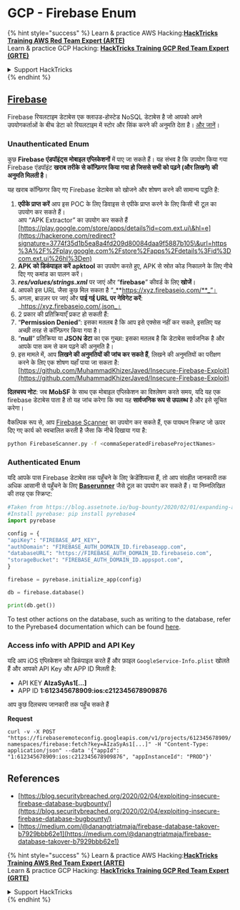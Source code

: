 # GCP - Firebase Enum

{% hint style="success" %}
Learn & practice AWS Hacking:<img src="../../../.gitbook/assets/image (1) (1) (1).png" alt="" data-size="line">[**HackTricks Training AWS Red Team Expert (ARTE)**](https://training.hacktricks.xyz/courses/arte)<img src="../../../.gitbook/assets/image (1) (1) (1).png" alt="" data-size="line">\
Learn & practice GCP Hacking: <img src="../../../.gitbook/assets/image (2).png" alt="" data-size="line">[**HackTricks Training GCP Red Team Expert (GRTE)**<img src="../../../.gitbook/assets/image (2).png" alt="" data-size="line">](https://training.hacktricks.xyz/courses/grte)

<details>

<summary>Support HackTricks</summary>

* Check the [**subscription plans**](https://github.com/sponsors/carlospolop)!
* **Join the** 💬 [**Discord group**](https://discord.gg/hRep4RUj7f) or the [**telegram group**](https://t.me/peass) or **follow** us on **Twitter** 🐦 [**@hacktricks\_live**](https://twitter.com/hacktricks_live)**.**
* **Share hacking tricks by submitting PRs to the** [**HackTricks**](https://github.com/carlospolop/hacktricks) and [**HackTricks Cloud**](https://github.com/carlospolop/hacktricks-cloud) github repos.

</details>
{% endhint %}

## [Firebase](https://cloud.google.com/sdk/gcloud/reference/firebase/)

Firebase रियलटाइम डेटाबेस एक क्लाउड-होस्टेड NoSQL डेटाबेस है जो आपको अपने उपयोगकर्ताओं के बीच डेटा को रियलटाइम में स्टोर और सिंक करने की अनुमति देता है। [और जानें](https://firebase.google.com/products/realtime-database/)।

### Unauthenticated Enum

कुछ **Firebase एंडपॉइंट्स** **मोबाइल एप्लिकेशनों** में पाए जा सकते हैं। यह संभव है कि उपयोग किया गया Firebase एंडपॉइंट **खराब तरीके से कॉन्फ़िगर किया गया हो जिससे सभी को पढ़ने (और लिखने) की अनुमति मिलती है**।

यह खराब कॉन्फ़िगर किए गए Firebase डेटाबेस को खोजने और शोषण करने की सामान्य पद्धति है:

1. **एपीके प्राप्त करें** आप इस POC के लिए डिवाइस से एपीके प्राप्त करने के लिए किसी भी टूल का उपयोग कर सकते हैं।\
आप “APK Extractor” का उपयोग कर सकते हैं [https://play.google.com/store/apps/details?id=com.ext.ui\&hl=e](https://hackerone.com/redirect?signature=3774f35d1b5ea8a4fd209d80084daa9f5887b105\&url=https%3A%2F%2Fplay.google.com%2Fstore%2Fapps%2Fdetails%3Fid%3Dcom.ext.ui%26hl%3Den)
2. **APK को डिकंपाइल करें** **apktool** का उपयोग करते हुए, APK से स्रोत कोड निकालने के लिए नीचे दिए गए कमांड का पालन करें।
3. _**res/values/strings.xml**_ पर जाएं और “**firebase**” कीवर्ड के लिए **खोजें**।
4. आपको इस URL जैसा कुछ मिल सकता है “_**https://xyz.firebaseio.com/**_”।
5. अगला, ब्राउज़र पर जाएं और **पाई गई URL पर नेविगेट करें**: _https://xyz.firebaseio.com/.json_।
6. 2 प्रकार की प्रतिक्रियाएँ प्रकट हो सकती हैं:
1. “**Permission Denied**”: इसका मतलब है कि आप इसे एक्सेस नहीं कर सकते, इसलिए यह अच्छी तरह से कॉन्फ़िगर किया गया है।
2. “**null**” प्रतिक्रिया या **JSON डेटा** का एक गुच्छा: इसका मतलब है कि डेटाबेस सार्वजनिक है और आपके पास कम से कम पढ़ने की अनुमति है।
1. इस मामले में, आप **लिखने की अनुमतियों की जांच कर सकते हैं**, लिखने की अनुमतियों का परीक्षण करने के लिए एक शोषण यहाँ पाया जा सकता है: [https://github.com/MuhammadKhizerJaved/Insecure-Firebase-Exploit](https://github.com/MuhammadKhizerJaved/Insecure-Firebase-Exploit)

**दिलचस्प नोट**: जब **MobSF** के साथ एक मोबाइल एप्लिकेशन का विश्लेषण करते समय, यदि यह एक firebase डेटाबेस पाता है तो यह जांच करेगा कि क्या यह **सार्वजनिक रूप से उपलब्ध** है और इसे सूचित करेगा।

वैकल्पिक रूप से, आप [Firebase Scanner](https://github.com/shivsahni/FireBaseScanner) का उपयोग कर सकते हैं, एक पायथन स्क्रिप्ट जो ऊपर दिए गए कार्य को स्वचालित करती है जैसा कि नीचे दिखाया गया है:
```bash
python FirebaseScanner.py -f <commaSeperatedFirebaseProjectNames>
```
### Authenticated Enum

यदि आपके पास Firebase डेटाबेस तक पहुँचने के लिए क्रेडेंशियल्स हैं, तो आप संग्रहीत जानकारी तक अधिक आसानी से पहुँचने के लिए [**Baserunner**](https://github.com/iosiro/baserunner) जैसे टूल का उपयोग कर सकते हैं। या निम्नलिखित की तरह एक स्क्रिप्ट:
```python
#Taken from https://blog.assetnote.io/bug-bounty/2020/02/01/expanding-attack-surface-react-native/
#Install pyrebase: pip install pyrebase4
import pyrebase

config = {
"apiKey": "FIREBASE_API_KEY",
"authDomain": "FIREBASE_AUTH_DOMAIN_ID.firebaseapp.com",
"databaseURL": "https://FIREBASE_AUTH_DOMAIN_ID.firebaseio.com",
"storageBucket": "FIREBASE_AUTH_DOMAIN_ID.appspot.com",
}

firebase = pyrebase.initialize_app(config)

db = firebase.database()

print(db.get())
```
To test other actions on the database, such as writing to the database, refer to the Pyrebase4 documentation which can be found [here](https://github.com/nhorvath/Pyrebase4).

### Access info with APPID and API Key <a href="#access-info-with-appid-and-api-key" id="access-info-with-appid-and-api-key"></a>

यदि आप iOS एप्लिकेशन को डिकंपाइल करते हैं और फ़ाइल `GoogleService-Info.plist` खोलते हैं और आपको API Key और APP ID मिलती है:

* API KEY **AIzaSyAs1\[...]**
* APP ID **1:612345678909:ios:c212345678909876**

आप कुछ दिलचस्प जानकारी तक पहुँच सकते हैं

**Request**

`curl -v -X POST "https://firebaseremoteconfig.googleapis.com/v1/projects/612345678909/namespaces/firebase:fetch?key=AIzaSyAs1[...]" -H "Content-Type: application/json" --data '{"appId": "1:612345678909:ios:c212345678909876", "appInstanceId": "PROD"}'`

## References <a href="#references" id="references"></a>

* ​[https://blog.securitybreached.org/2020/02/04/exploiting-insecure-firebase-database-bugbounty/](https://blog.securitybreached.org/2020/02/04/exploiting-insecure-firebase-database-bugbounty/)​
* ​[https://medium.com/@danangtriatmaja/firebase-database-takover-b7929bbb62e1](https://medium.com/@danangtriatmaja/firebase-database-takover-b7929bbb62e1)​

{% hint style="success" %}
Learn & practice AWS Hacking:<img src="../../../.gitbook/assets/image (1) (1) (1).png" alt="" data-size="line">[**HackTricks Training AWS Red Team Expert (ARTE)**](https://training.hacktricks.xyz/courses/arte)<img src="../../../.gitbook/assets/image (1) (1) (1).png" alt="" data-size="line">\
Learn & practice GCP Hacking: <img src="../../../.gitbook/assets/image (2).png" alt="" data-size="line">[**HackTricks Training GCP Red Team Expert (GRTE)**<img src="../../../.gitbook/assets/image (2).png" alt="" data-size="line">](https://training.hacktricks.xyz/courses/grte)

<details>

<summary>Support HackTricks</summary>

* Check the [**subscription plans**](https://github.com/sponsors/carlospolop)!
* **Join the** 💬 [**Discord group**](https://discord.gg/hRep4RUj7f) or the [**telegram group**](https://t.me/peass) or **follow** us on **Twitter** 🐦 [**@hacktricks\_live**](https://twitter.com/hacktricks_live)**.**
* **Share hacking tricks by submitting PRs to the** [**HackTricks**](https://github.com/carlospolop/hacktricks) and [**HackTricks Cloud**](https://github.com/carlospolop/hacktricks-cloud) github repos.

</details>
{% endhint %}
